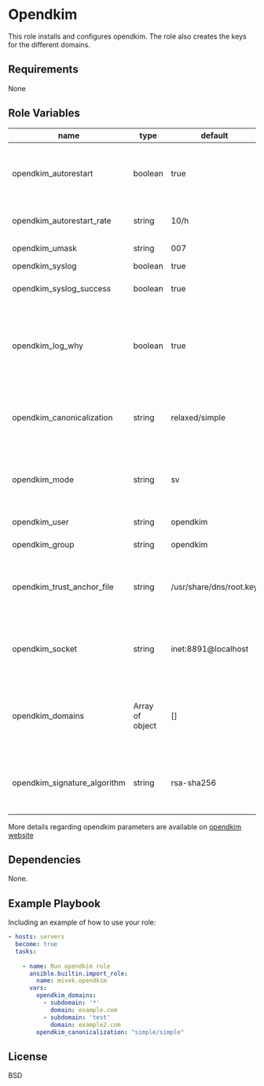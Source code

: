 Opendkim
=========

This role installs and configures opendkim. The role also creates the keys for the different domains.

Requirements
------------

None

Role Variables
--------------

| name                         | type            | default                 | description                                                                                                       |
|------------------------------|-----------------|-------------------------|-------------------------------------------------------------------------------------------------------------------|
| opendkim_autorestart         | boolean         | true                    | Whether or not the filter should arrange to restart automatically if it crashes.                                  ||
| opendkim_autorestart_rate    | string          | 10/h                    | Maximum automatic restart rate.                                                                                   ||
| opendkim_umask               | string          | 007                     | Process umask for file creation                                                                                   ||
| opendkim_syslog              | boolean         | true                    | Log to syslog                                                                                                     ||
| opendkim_syslog_success      | boolean         | true                    | Whether to log activity success to syslog                                                                         ||
| opendkim_log_why             | boolean         | true                    | issues very detailed logging about the logic behind the filter's decision to either sign a message  or verify it. ||
| opendkim_canonicalization    | string          | relaxed/simple          | The canonicalizations to use when signing. Can be "simple" or "relaxed"                                           ||
| opendkim_mode                | string          | sv                      | Modes of operation to provide. "s" means "sign", "v" means "verify"                                               ||
| opendkim_user                | string          | opendkim                | The user of opendkim                                                                                              ||
| opendkim_group               | string          | opendkim                | The group of the opendkim user                                                                                    ||
| opendkim_trust_anchor_file   | string          | /usr/share/dns/root.key | Specifies a file from which trust anchor data should be read when doing DNS queries.                              ||
| opendkim_socket              | string          | inet:8891@localhost     | Names the socket where this filter should listen for milter connections from the MTA.                             ||
| opendkim_domains             | Array of object | []                      | Domains to sign the emails. This variable is an array of object with keys: `domain`, `subdomain`.                 ||
| opendkim_signature_algorithm | string          | rsa-sha256              | The algorithm to use when generating signatures. Either `rsa-sha1` or `rsa-sha256`.                               ||

More details regarding opendkim parameters are available on [opendkim website](http://www.postfix.org/postconf.5.html)

Dependencies
------------

None.

Example Playbook
----------------

Including an example of how to use your role:

````yaml
- hosts: servers
  become: true
  tasks:
    
    - name: Run opendkim role
      ansible.builtin.import_role:
        name: mivek.opendkim
      vars:
        opendkim_domains:
          - subdomain: '*'
            domain: example.com
          - subdomain: 'test'
            domain: example2.com
        opendkim_canonicalization: "simple/simple"
````

License
-------

BSD
